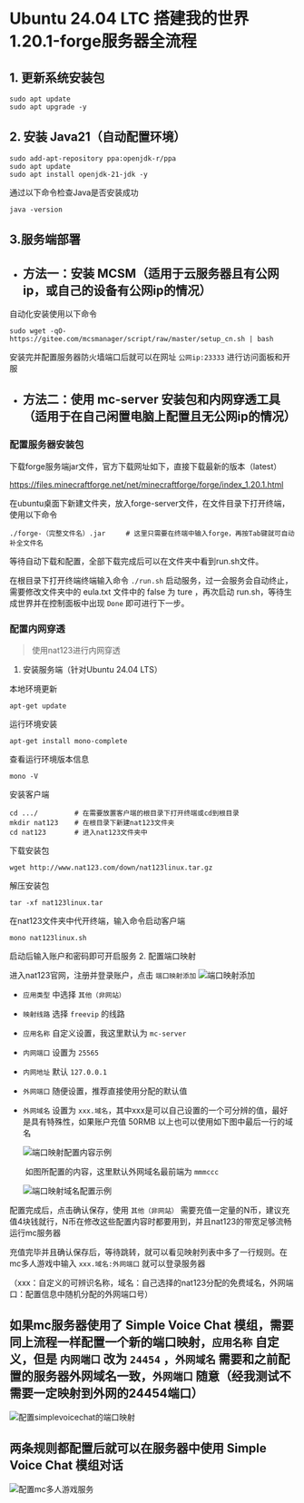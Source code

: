 # Ubuntu 24.04 LTC 搭建我的世界1.20.1-forge服务器全流程



## 1. 更新系统安装包
```
sudo apt update
sudo apt upgrade -y
```

## 2. 安装 Java21（自动配置环境）
```
sudo add-apt-repository ppa:openjdk-r/ppa
sudo apt update
sudo apt install openjdk-21-jdk -y
```
通过以下命令检查Java是否安装成功
```
java -version
```

## 3.服务端部署
- ## 方法一：安装 MCSM（适用于云服务器且有公网ip，或自己的设备有公网ip的情况）
自动化安装使用以下命令
```
sudo wget -qO- https://gitee.com/mcsmanager/script/raw/master/setup_cn.sh | bash
```
安装完并配置服务器防火墙端口后就可以在网址 `公网ip:23333` 进行访问面板和开服

- ## 方法二：使用 mc-server 安装包和内网穿透工具（适用于在自己闲置电脑上配置且无公网ip的情况）
### 配置服务器安装包
下载forge服务端jar文件，官方下载网址如下，直接下载最新的版本（latest）


https://files.minecraftforge.net/net/minecraftforge/forge/index_1.20.1.html

在ubuntu桌面下新建文件夹，放入forge-server文件，在文件目录下打开终端，使用以下命令

```
./forge-（完整文件名）.jar     # 这里只需要在终端中输入forge，再按Tab键就可自动补全文件名
```
等待自动下载和配置，全部下载完成后可以在文件夹中看到run.sh文件。

在根目录下打开终端终端输入命令 `./run.sh` 启动服务，过一会服务会自动终止，需要修改文件夹中的 eula.txt 文件中的 false 为 ture ，再次启动 run.sh，等待生成世界并在控制面板中出现 `Done` 即可进行下一步。

### 配置内网穿透
> 使用nat123进行内网穿透
1. 安装服务端（针对Ubuntu 24.04 LTS）

本地环境更新
```
apt-get update
```
运行环境安装
```
apt-get install mono-complete
```
查看运行环境版本信息
```
mono -V
```
安装客户端
```
cd .../         # 在需要放置客户端的根目录下打开终端或cd到根目录
mkdir nat123    # 在根目录下新建nat123文件夹
cd nat123       # 进入nat123文件夹中
```
下载安装包
```
wget http://www.nat123.com/down/nat123linux.tar.gz
```
解压安装包
```
tar -xf nat123linux.tar
```
在nat123文件夹中代开终端，输入命令启动客户端
```
mono nat123linux.sh
```
启动后输入账户和密码即可开启服务
2. 配置端口映射

进入nat123官网，注册并登录账户，点击 `端口映射添加`
![端口映射添加](img/nat-1.png)

+ `应用类型` 中选择 `其他（非网站）`

+ `映射线路` 选择 `freevip` 的线路

+ `应用名称` 自定义设置，我这里默认为 `mc-server`

+ `内网端口` 设置为 `25565`

+ `内网地址` 默认 `127.0.0.1`

+ `外网端口` 随便设置，推荐直接使用分配的默认值

+ `外网域名` 设置为 `xxx.域名`，其中xxx是可以自己设置的一个可分辨的值，最好是具有特殊性，如果账户充值 50RMB 以上也可以使用如下图中最后一行的域名

  ![端口映射配置内容示例](img/nat-2.png)

  ​                      如图所配置的内容，这里默认外网域名最前端为 `mmmccc`

  ![端口映射域名配置示例](img/nat-3.png)

  

配置完成后，点击确认保存，使用 `其他（非网站）` 需要充值一定量的N币，建议充值4块钱就行，N币在修改这些配置内容时都要用到，并且nat123的带宽足够流畅运行mc服务器

充值完毕并且确认保存后，等待跳转，就可以看见映射列表中多了一行规则。在mc多人游戏中输入 `xxx.域名:外网端口` 就可以登录服务器

（xxx：自定义的可辨识名称，域名：自己选择的nat123分配的免费域名，外网端口：配置信息中随机分配的外网端口号）

## 如果mc服务器使用了 Simple Voice Chat 模组，需要同上流程一样配置一个新的端口映射，`应用名称` 自定义，但是 `内网端口` 改为 `24454` ，`外网域名` 需要和之前配置的服务器外网域名一致，`外网端口` 随意（经我测试不需要一定映射到外网的24454端口）
![配置simplevoicechat的端口映射](img/nat-4.png)
## 两条规则都配置后就可以在服务器中使用 Simple Voice Chat 模组对话
![配置mc多人游戏服务](img/nat-5.png)